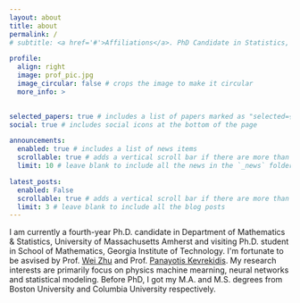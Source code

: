 ```yaml
---
layout: about
title: about
permalink: /
# subtitle: <a href='#'>Affiliations</a>. PhD Candidate in Statistics, UMass Amherst 

profile:
  align: right
  image: prof_pic.jpg
  image_circular: false # crops the image to make it circular
  more_info: >
  

selected_papers: true # includes a list of papers marked as "selected={true}"
social: true # includes social icons at the bottom of the page

announcements:
  enabled: true # includes a list of news items
  scrollable: true # adds a vertical scroll bar if there are more than 3 news items
  limit: 10 # leave blank to include all the news in the `_news` folder

latest_posts:
  enabled: False
  scrollable: true # adds a vertical scroll bar if there are more than 3 new posts items
  limit: 3 # leave blank to include all the blog posts
---
```


I am currently a fourth-year Ph.D. candidate in Department of Mathematics & Statistics, University of Massachusetts Amherst and visiting Ph.D. student in School of Mathematics, Georgia Institute of Technology. I'm fortunate to be asvised by Prof. [Wei Zhu](https://sites.google.com/view/weizhumath/home) and Prof. [Panayotis Kevrekidis](https://en.wikipedia.org/wiki/Panayotis_G._Kevrekidis). My research interests are primarily focus on physics machine mearning, neural networks and statistical modeling. Before PhD, I got my M.A. and M.S. degrees from Boston University and Columbia University respectively.

